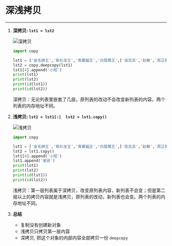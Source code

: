 # 深浅拷贝

---

1. **深拷贝:  `lst1 = lst2`**

   ![深拷贝](D:\repository\PythonNotes\images\深拷贝.png)

   ```python
   import copy
   
   lst1 = ['金毛狮王','紫衫龙王','青翼蝠王','白眉鹰王',['张无忌','赵敏','周芷若']]
   lst2 = copy.deepcopy(lst1)
   lst1[4].append('小昭')
   print(lst1)
   print(lst2)
   print(id(lst1))
   print(id(lst2))
   ```

   深拷贝：无论列表里嵌套了几层，原列表的改动不会改变新列表的内容。两个列表的内存地址不同。

   

2. **浅拷贝:  `lst2 = lst1[:]  lst2 = lst1.copy()`**

   ![浅拷贝](D:\repository\PythonNotes\images\浅拷贝.png)

   ```python
   import copy
   
   lst1 = ['金毛狮王','紫衫龙王','青翼蝠王','白眉鹰王',['张无忌','赵敏','周芷若']]
   lst2 = lst1.copy()
   lst1[4].append('小昭')
   lst1.append('谢逊')
   print(lst1)
   print(lst2)
   print(id(lst1))
   print(id(lst2))
   ```

   浅拷贝：第一层列表属于深拷贝，改变原列表内容，新列表不会变；但是第二层以上的拷贝内容就是浅拷贝，原列表的改动，新列表也会变。两个列表的内存地址不同。

   

3. **总结**

   - 复制没有创建新对象
   - 浅拷贝只拷贝第一层内容
   - 深拷贝,  把这个对象的内部内容全部拷贝一份  `deepcopy`